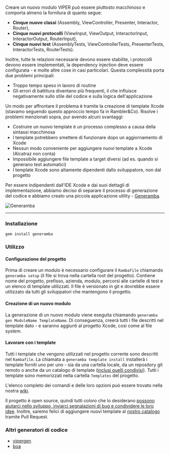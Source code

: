 Creare un nuovo modulo VIPER può essere piuttosto macchinoso e comporta almeno la fornitura di quanto segue:

- **Cinque nuove classi** (Assembly, ViewController, Presenter, Interactor, Router),
- **Cinque nuovi protocolli** (ViewInput, ViewOutput, InteractorInput, InteractorOutput, RouterInput),
- **Cinque nuovi test** (AssemblyTests, ViewControllerTests, PresenterTests, InteractorTests, RouterTests).

Inoltre, tutte le relazioni necessarie devono essere stabilite, i protocolli devono essere implementati, la dependency injection deve essere configurata - e molte altre cose in casi particolari. Questa complessità porta due problemi principali:

- Troppo tempo speso in lavoro di routine
- Gli errori di battitura diventano più frequenti, il che influisce negativamente sullo stile del codice e sulla logica dell'applicazione

Un modo per affrontare il problema è tramite la creazione di template Xcode (stavamo seguendo questo approccio tempo fa in Rambler&Co). Risolve i problemi menzionati sopra, pur avendo alcuni svantaggi:

* Costruire un nuovo template è un processo complesso a causa della sintassi macchinosa
* I template potrebbero smettere di funzionare dopo un aggiornamento di Xcode
* Nessun modo conveniente per aggiungere nuovi template a Xcode (Alcatraz non conta)
* Impossibile aggiungere file template a target diversi (ad es. quando si generano test automatici)
* I template Xcode sono altamente dipendenti dallo sviluppatore, non dal progetto

Per essere indipendenti dall'IDE Xcode e dai suoi dettagli di implementazione, abbiamo deciso di separare il processo di generazione del codice e abbiamo creato una piccola applicazione utility - [Generamba](https://github.com/rambler-digital-solutions/Generamba).

![Generamba](http://s24.postimg.org/gej9cg1cl/generamba.jpg)

---

### Installazione

```
gem install generamba
```

### Utilizzo

#### Configurazione del progetto

Prima di creare un modulo è necessario configurare il `Rambafile` chiamando `generamba setup` (il file si trova nella cartella root del progetto). Contiene nome del progetto, prefisso, azienda, modulo, percorsi alle cartelle di test e un elenco di template utilizzati. Il file è versionato in git e dovrebbe essere utilizzato da tutti gli sviluppatori che mantengono il progetto.

#### Creazione di un nuovo modulo

La generazione di un nuovo modulo viene eseguita chiamando `generamba gen ModuleName TemplateName`. Di conseguenza, creerà tutti i file descritti nel template dato - e saranno aggiunti al progetto Xcode, così come al file system.

#### Lavorare con i template

Tutti i template che vengono utilizzati nel progetto corrente sono descritti nel `Rambafile`. La chiamata a `generamba template install` installerà i template forniti uno per uno - sia da una cartella locale, da un repository git remoto o anche da un catalogo di template ([inclusi quelli condivisi](https://github.com/rambler-digital-solutions/generamba-catalog)). Tutti i template sono memorizzati nella cartella `Templates` del progetto.

L'elenco completo dei comandi e delle loro opzioni può essere trovato nella nostra [wiki](https://github.com/rambler-digital-solutions/Generamba).

Il progetto è open source, quindi tutti coloro che lo desiderano [possono aiutarci nello sviluppo, inviarci segnalazioni di bug e condividere le loro idee](https://github.com/rambler-digital-solutions/Generamba/issues). Inoltre, saremo felici di aggiungere nuovi template al [nostro catalogo](https://github.com/rambler-digital-solutions/generamba-catalog) tramite Pull Request.

### Altri generatori di codice
- [vipergen](https://github.com/teambox/viper-module-generator)
- [boa](https://github.com/team-supercharge/boa)